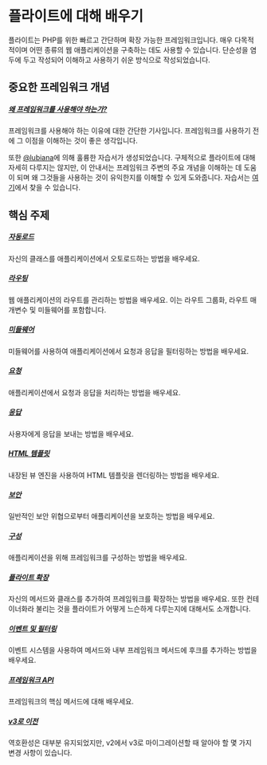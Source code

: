 # 플라이트에 대해 배우기

플라이트는 PHP를 위한 빠르고 간단하며 확장 가능한 프레임워크입니다. 매우 다목적적이며 어떤 종류의 웹 애플리케이션을 구축하는 데도 사용할 수 있습니다. 단순성을 염두에 두고 작성되어 이해하고 사용하기 쉬운 방식으로 작성되었습니다.

## 중요한 프레임워크 개념

##### [왜 프레임워크를 사용해야 하는가?](/learn/why-frameworks)

프레임워크를 사용해야 하는 이유에 대한 간단한 기사입니다. 프레임워크를 사용하기 전에 그 이점을 이해하는 것이 좋은 생각입니다.

또한 [@lubiana](https://git.php.fail/lubiana)에 의해 훌륭한 자습서가 생성되었습니다. 구체적으로 플라이트에 대해 자세히 다루지는 않지만, 이 안내서는 프레임워크 주변의 주요 개념을 이해하는 데 도움이 되며 왜 그것들을 사용하는 것이 유익한지를 이해할 수 있게 도와줍니다. 자습서는 [여기](https://git.php.fail/lubiana/no-framework-tutorial/src/branch/master/README.md)에서 찾을 수 있습니다.

## 핵심 주제

##### [자동로드](/learn/autoloading)

자신의 클래스를 애플리케이션에서 오토로드하는 방법을 배우세요.

##### [라우팅](/learn/routing)

웹 애플리케이션의 라우트를 관리하는 방법을 배우세요. 이는 라우트 그룹화, 라우트 매개변수 및 미들웨어를 포함합니다.

##### [미들웨어](/learn/middleware)

미들웨어를 사용하여 애플리케이션에서 요청과 응답을 필터링하는 방법을 배우세요.

##### [요청](/learn/requests)

애플리케이션에서 요청과 응답을 처리하는 방법을 배우세요.

##### [응답](/learn/responses)

사용자에게 응답을 보내는 방법을 배우세요.

##### [HTML 템플릿](/learn/templates)

내장된 뷰 엔진을 사용하여 HTML 템플릿을 렌더링하는 방법을 배우세요.

##### [보안](/learn/security)

일반적인 보안 위협으로부터 애플리케이션을 보호하는 방법을 배우세요.

##### [구성](/learn/configuration)

애플리케이션을 위해 프레임워크를 구성하는 방법을 배우세요.

##### [플라이트 확장](/learn/extending)

자신의 메서드와 클래스를 추가하여 프레임워크를 확장하는 방법을 배우세요. 또한 컨테이너화라 불리는 것을 플라이트가 어떻게 느슨하게 다루는지에 대해서도 소개합니다.

##### [이벤트 및 필터링](/learn/filtering)

이벤트 시스템을 사용하여 메서드와 내부 프레임워크 메서드에 후크를 추가하는 방법을 배우세요.

##### [프레임워크 API](/learn/api)

프레임워크의 핵심 메서드에 대해 배우세요.

##### [v3로 이전](/learn/migrating-to-v3)
역호환성은 대부분 유지되었지만, v2에서 v3로 마이그레이션할 때 알아야 할 몇 가지 변경 사항이 있습니다.
